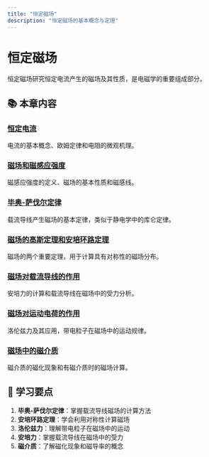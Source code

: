```yaml
---
title: "恒定磁场"
description: "恒定磁场的基本概念与定理"
---
```


# 恒定磁场

恒定磁场研究恒定电流产生的磁场及其性质，是电磁学的重要组成部分。

## 📚 本章内容

### [恒定电流](./恒定电流/)
电流的基本概念、欧姆定律和电阻的微观机理。

### [磁场和磁感应强度](./磁场和磁感应强度/)
磁感应强度的定义、磁场的基本性质和磁感线。

### [毕奥-萨伐尔定律](./毕奥-萨伐尔定律/)
载流导线产生磁场的基本定律，类似于静电学中的库仑定律。

### [磁场的高斯定理和安培环路定理](./磁场的高斯定理和安培环路定理/)
磁场的两个重要定理，用于计算具有对称性的磁场分布。

### [磁场对载流导线的作用](./磁场对载流导线的作用/)
安培力的计算和载流导线在磁场中的受力分析。

### [磁场对运动电荷的作用](./磁场对运动电荷的作用/)
洛伦兹力及其应用，带电粒子在磁场中的运动规律。

### [磁场中的磁介质](./磁场中的磁介质/)
磁介质的磁化现象和有磁介质时的磁场计算。

## 🎯 学习要点

1. **毕奥-萨伐尔定律**：掌握载流导线磁场的计算方法
2. **安培环路定理**：学会利用对称性计算磁场
3. **洛伦兹力**：理解带电粒子在磁场中的运动
4. **安培力**：掌握载流导线在磁场中的受力
5. **磁介质**：了解磁化现象和磁导率的概念
